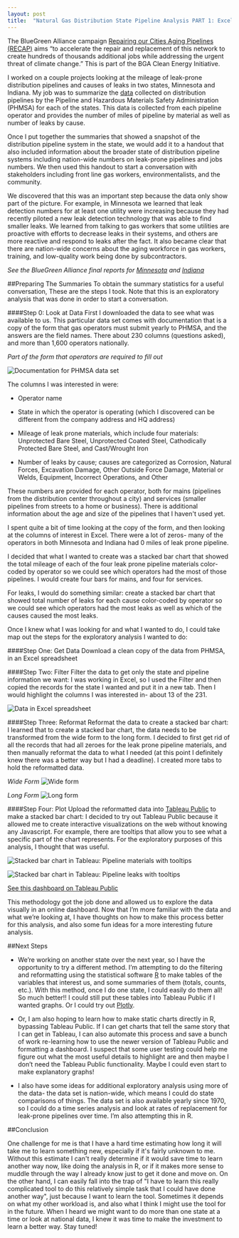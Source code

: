 ```yaml
---
layout: post
title:  "Natural Gas Distribution State Pipeline Analysis PART 1: Excel and Tableau Public"
---
```


The BlueGreen Alliance campaign [Repairing our Cities Aging Pipelines (RECAP)](http://www.bluegreenalliance.org/news/publications/NaturalGas_BiFold_R8_HighRes.pdf) aims “to accelerate the repair and replacement of this network to create hundreds of thousands additional jobs while addressing the urgent threat of climate change.” This is part of the BGA Clean Energy Initiative.

I worked on a couple projects looking at the mileage of leak-prone distribution pipelines and causes of leaks in two states, Minnesota and Indiana. My job was to summarize the [data](http://phmsa.dot.gov/portal/site/PHMSA/menuitem.6f23687cf7b00b0f22e4c6962d9c8789/?vgnextoid=a872dfa122a1d110VgnVCM1000009ed07898RCRD&vgnextchannel=3430fb649a2dc110VgnVCM1000009ed07898RCRD&vgnextfmt=print) collected on distribution pipelines by the Pipeline and Hazardous Materials Safety Administration (PHMSA) for each of the states. This data is collected from each pipeline operator and provides the number of miles of pipeline by material as well as number of leaks by cause. 

Once I put together the summaries that showed a snapshot of the distribution pipeline system in the state, we would add it to a handout that also included information about the broader state of distribution pipeline systems including nation-wide numbers on leak-prone pipelines and jobs numbers. We then used this handout to start a conversation with stakeholders including front line gas workers, environmentalists, and the community. 

We discovered that this was an important step because the data only show part of the picture. For example, in Minnesota we learned that leak detection numbers for at least one utility were increasing because they had recently piloted a new leak detection technology that was able to find smaller leaks. We learned from talking to gas workers that some utilities are proactive with efforts to decrease leaks in their systems, and others are more reactive and respond to leaks after the fact. It also became clear that there are nation-wide concerns about the aging workforce in gas workers, training, and low-quality work being done by subcontractors.

_See the BlueGreen Alliance final reports for [Minnesota](http://www.bluegreenalliance.org/news/latest/minnesota-natural-gas-distribution-pipeline-project) and [Indiana](http://www.bluegreenalliance.org/news/publications/taking-stock-opportunities-and-challenges-in-indianas-natural-gas-distribution-system)_

##Preparing The Summaries
To obtain the summary statistics for a useful conversation, These are the steps I took. Note that this is an exploratory analysis that was done in order to start a conversation.

####Step 0: Look at Data
First I downloaded the data to see what was available to us. This particular data set comes with documentation that is a copy of the form that gas operators must submit yearly to PHMSA, and the answers are the field names. There about 230 columns (questions asked), and more than 1,600 operators nationally.

_Part of the form that operators are required to fill out_

![Documentation for PHMSA data set](/images/2015/phmsa_documentation.png)

The columns I was interested in were:

* Operator name

* State in which the operator is operating (which I discovered can be different from the company address and HQ address)

* Mileage of leak prone materials, which include four materials: Unprotected Bare Steel, Unprotected Coated Steel, Cathodically Protected Bare Steel, and Cast/Wrought Iron

* Number of leaks by cause; causes are categorized as Corrosion, Natural Forces, Excavation Damage, Other Outside Force Damage, Material or Welds, Equipment, Incorrect Operations, and Other

These numbers are provided for each operator, both for mains (pipelines from the distribution center throughout a city) and services (smaller pipelines from streets to a home or business). There is additional information about the age and size of the pipelines that I haven't used yet.

I spent quite a bit of time looking at the copy of the form, and then looking at the columns of interest in Excel. There were a lot of zeros- many of the operators in both Minnesota and Indiana had 0 miles of leak prone pipeline.

I decided that what I wanted to create was a stacked bar chart that showed the total mileage of each of the four leak prone pipeline materials color-coded by operator so we could see which operators had the most of those pipelines. I would create four bars for mains, and four for services.

For leaks, I would do something similar: create a stacked bar chart that showed total number of leaks for each cause color-coded by operator so we could see which operators had the most leaks as well as which of the causes caused the most leaks.

Once I knew what I was looking for and what I wanted to do, I could take map out the steps for the exploratory analysis I wanted to do:

####Step One: Get Data
Download a clean copy of the data from PHMSA, in an Excel spreadsheet

####Step Two: Filter
Filter the data to get only the state and pipeline information we want: I was working in Excel, so I used the Filter and then copied the records for the state I wanted and put it in a new tab. Then I would highlight the columns I was interested in- about 13 of the 231.

![Data in Excel spreadsheet](/images/2015/IN_gas_excel.PNG)

####Step Three: Reformat
Reformat the data to create a stacked bar chart: I learned that to create a stacked bar chart, the data needs to be transformed from the wide form to the long form. I decided to first get rid of all the records that had all zeroes for the leak prone pipeline materials, and then manually reformat the data to what I needed (at this point I definitely knew there was a better way but I had a deadline). I created more tabs to hold the reformatted data.

_Wide Form_
 ![Wide form](/images/2015/IN_materials_wide.PNG)

_Long Form_
 ![Long form](/images/2015/IN_materials_long.PNG)

####Step Four: Plot
Upload the reformatted data into [Tableau Public](https://public.tableau.com/s/) to make a stacked bar chart: I decided to try out Tableau Public because it allowed me to create interactive visualizations on the web without knowing any Javascript. For example, there are tooltips that allow you to see what a specific part of the chart represents. For the exploratory purposes of this analysis, I thought that was useful.

![Stacked bar chart in Tableau: Pipeline materials with tooltips](/images/2015/IN_tableau.png)

![Stacked bar chart in Tableau: Pipeline leaks with tooltips](/images/2015/IN_tableau2.png)

[See this dashboard on Tableau Public](https://public.tableau.com/views/INNaturalGasDistributionPipelines/INLeaksandLeakProneMaterials?:embed=y&:display_count=yes&:showTabs=y)

This methodology got the job done and allowed us to explore the data visually in an online dashboard. Now that I’m more familiar with the data and what we’re looking at, I have thoughts on how to make this process better for this analysis, and also some fun ideas for a more interesting future analysis.

##Next Steps

* We’re working on another state over the next year, so I have the opportunity to try a different method. I’m attempting to do the filtering and reformatting using the statistical software [R](https://www.r-project.org/) to make tables of the variables that interest us, and some summaries of them (totals, counts, etc.). With this method, once I do one state, I could easily do them all! So much better!! I could still put these tables into Tableau Public if I wanted graphs. Or I could try out [Plotly](https://plot.ly/).

* Or, I am also hoping to learn how to make static charts directly in R, bypassing Tableau Public. If I can get charts that tell the same story that I can get in Tableau, I can also automate this process and save a bunch of work re-learning how to use the newer version of Tableau Public and formatting a dashboard. I suspect that some user testing could help me figure out what the most useful details to highlight are and then maybe I don’t need the Tableau Public functionality. Maybe I could even start to make explanatory graphs!

* I also have some ideas for additional exploratory analysis using more of the data- the data set is nation-wide, which means I could do state comparisons of things. The data set is also available yearly since 1970, so I could do a time series analysis and look at rates of replacement for leak-prone pipelines over time. I’m also attempting this in R.

##Conclusion

One challenge for me is that I have a hard time estimating how long it will take me to learn something new, especially if it's fairly unknown to me. Without this estimate I can't really determine if it would save time to learn another way now, like doing the analysis in R, or if it makes more sense to muddle through the way I already know just to get it done and move on. On the other hand, I can easily fall into the trap of "I have to learn this really complicated tool to do this relatively simple task that I could have done another way", just because I want to learn the tool. Sometimes it depends on what my other workload is, and also what I think I might use the tool for in the future. When I heard we might want to do more than one state at a time or look at national data, I knew it was time to make the investment to learn a better way. Stay tuned!





